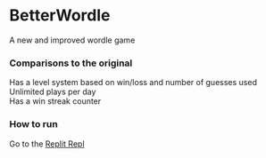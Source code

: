 # BetterWordle
  A new and improved wordle game  

### Comparisons to the original
  Has a level system based on win/loss and number of guesses used   
  Unlimited plays per day   
  Has a win streak counter 
  
### How to run
  Go to the [Replit Repl](https://replit.com/@PHILIPXU1/Wordle)  
